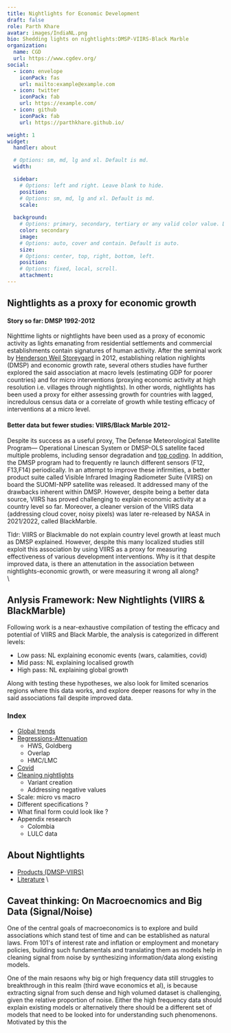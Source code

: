 ```yaml
---
title: Nightlights for Economic Development 
draft: false
role: Parth Khare
avatar: images/IndiaNL.png
bio: Shedding lights on nightlights:DMSP-VIIRS-Black Marble 
organization:
  name: CGD
  url: https://www.cgdev.org/
social:
  - icon: envelope
    iconPack: fas
    url: mailto:example@example.com
  - icon: twitter
    iconPack: fab
    url: https://example.com/
  - icon: github
    iconPack: fab
    url: https://parthkhare.github.io/

weight: 1
widget:
  handler: about

  # Options: sm, md, lg and xl. Default is md.
  width:

  sidebar:
    # Options: left and right. Leave blank to hide.
    position:
    # Options: sm, md, lg and xl. Default is md.
    scale:
  
  background:
    # Options: primary, secondary, tertiary or any valid color value. Default is primary.
    color: secondary
    image:
    # Options: auto, cover and contain. Default is auto.
    size:
    # Options: center, top, right, bottom, left.
    position:
    # Options: fixed, local, scroll.
    attachment: 
---
```


## Nightlights as a proxy for economic growth

#### Story so far: DMSP 1992-2012
Nighttime lights or nightlights have been used as a proxy of economic activity as lights emanating from residential settlements and commercial establishments contain signatures of human activity. After the seminal work by [Henderson Weil Storeygard](https://www.aeaweb.org/articles?id=10.1257/aer.102.2.994) in 2012, establishing relation nighlights (DMSP) and economic growth rate, several others studies have further explored the said association at macro levels (estimating GDP for poorer countries) and for micro interventions (proxying economic activity at high resolution i.e. villages through nightlights). In other words, nightlights has been used a proxy for either assessing growth for countries with lagged, incredulous census data or a correlate of growth while testing efficacy of interventions at a micro level.

 
#### Better data but fewer studies: VIIRS/Black Marble 2012- 
Despite its success as a useful proxy, The Defense Meteorological Satellite Program— Operational Linescan System or DMSP-OLS satellite faced multiple problems, including sensor degradation and [top coding](https://onlinelibrary.wiley.com/doi/abs/10.1111/obes.12417). In addition, the DMSP program had to frequently re launch different sensors (F12, F13,F14) periodically. In an attempt to improve these infirmities, a better product suite called Visible Infrared Imaging Radiometer Suite (VIIRS) on board the SUOMI-NPP satellite was released. It addressed many of the drawbacks inherent within DMSP. However, despite being a better data source, VIIRS has proved challenging to explain economic activity at a country level so far. Moreover, a cleaner version of the VIIRS data (addressing cloud cover, noisy pixels) was later re-released by NASA in 2021/2022, called BlackMarble.

Tldr: VIIRS or Blackmable do not explain country level growth at least much as DMSP explained. However, despite this many localized  studies still exploit this association by using VIIRS as a proxy for measuring effectiveness of various development interventions. Why is it that despite improved data, is there an attenutation in the association between nightlights-economic growth, or were measuring it wrong all along? 
\
\



## Anlysis Framework: New Nightlights (VIIRS & BlackMarble)

Following work is a near-exhaustive compilation of testing the efficacy and potential of VIIRS and Black Marble, the analysis is categorized in different levels:
- Low pass: NL explaining economic events (wars, calamities, covid)
- Mid pass: NL explaining localised growth 
- High pass: NL explaining global growth

Along with testing these hypotheses, we also look for limited scenarios regions where this data works, and explore deeper reasons for why in the said associations fail despite improved data.



### Index
- [Global trends](https://nightlights-econ.netlify.app/posts/2021-10-14-global-trends/)
- [Regressions-Attenuation](https://nightlights-econ.netlify.app/posts/2020-12-01-r-rmarkdown/)
  - HWS, Goldberg
  - Overlap  
  - HMC/LMC
- [Covid](https://nightlights-econ.netlify.app/posts/2021-10-15-covid-ntl/)
- [Cleaning nightlights](https://nightlights-econ.netlify.app/posts/2021-10-14-cleaning-variants/)
  - Variant creation
  - Addressing negative values
- Scale: micro vs macro
- Different specifications ?
- What final form could look like ?
- Appendix research
  - Colombia
  - LULC data

## About Nightlights
- [Products (DMSP-VIIRS)](https://nightlights-econ.netlify.app/posts/featured-image/) 
- [Literature](https://nightlights-econ.netlify.app/posts/2021-10-15-litrev/)
\


## Caveat thinking: On Macroecnomics and Big Data (Signal/Noise)
One of the central goals of macroeconomics is to explore and build associations which stand test of time and can be established as natural laws. From 101's of interest rate and inflation or employment and monetary policies, building such fundamentals and translating them as models help in cleaning signal from noise by synthesizing information/data along existing models. 

One of the main resaons why big or high frequency data still struggles to breakthrough in this realm (third wave economics et al), is because extracting signal from such dense and high volumed dataset is challenging, given the relative proportion of noise. Either the high frequency data should explain existing models or alternatively there should be a different set of models that need to be looked into for understanding such phenomenons. Motivated by this the 

